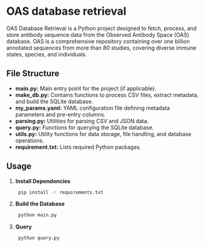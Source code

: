 # OAS database retrieval
OAS Database Retrieval is a Python project designed to fetch, process, and store antibody sequence data from the Observed Antibody Space (OAS) database. OAS is a comprehensive repository containing over one billion annotated sequences from more than 80 studies, covering diverse immune states, species, and individuals.

## File Structure

* **main.py:** Main entry point for the project (if applicable).
* **make_db.py:** Contains functions to process CSV files, extract metadata, and build the SQLite database.
* **my_params.yaml:** YAML configuration file defining metadata parameters and pre-entry columns.
* **parsing.py:** Utilities for parsing CSV and JSON data.
* **query.py:** Functions for querying the SQLite database.
* **utils.py:** Utility functions for data storage, file handling, and database operations.
* **requirement.txt:** Lists required Python packages.

## Usage
1. **Install Dependencies**
   ```bash
    pip install -r requirements.txt
2. **Build the Database**
   ```bash
    python main.py

3. **Query**
   ```bash
    python query.py


